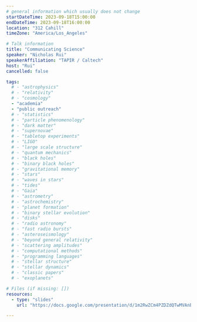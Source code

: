 ```yaml
---
# general information which usually does not change
startDateTime: 2023-09-18T15:00:00
endDateTime: 2023-09-18T16:00:00
location: "312 Cahill"
timeZone: "America/Los_Angeles"

# Talk information
title: "Communicating Science"
speaker: "Nicholas Rui"
speakerAffiliation: "TAPIR / Caltech"
host: "Rui"
cancelled: false

tags:
  # - "astrophysics"
  # - "relativity"
  # - "cosmology"
  - "academia"
  - "public outreach"
  # - "statistics"
  # - "particle phenomenology"
  # - "dark matter"
  # - "supernovae"
  # - "tabletop experiments"
  # - "LIGO"
  # - "large scale structure"
  # - "quantum mechanics"
  # - "black holes"
  # - "binary black holes"
  # - "gravitational memory"
  # - "stars"
  # - "waves in stars"
  # - "tides"
  # - "Gaia"
  # - "astrometry"
  # - "astrochemistry"
  # - "planet formation"
  # - "binary stellar evolution"
  # - "disks"
  # - "radio astronomy"
  # - "fast radio bursts"
  # - "asteroseismology"
  # - "beyond general relativity"
  # - "scattering amplitudes"
  # - "computational methods"
  # - "programming languages"
  # - "stellar structure"
  # - "stellar dynamics"
  # - "classic papers"
  # - "exoplanets"

# Files (if missing: [])
resources:
  - type: "slides"
    url: "https://docs.google.com/presentation/d/1m2RwZCm4PZDZdQTwMVAnB-3t2pGBJOtH/edit?usp=drive_link&ouid=111374131087923010780&rtpof=true&sd=true"

---
```



